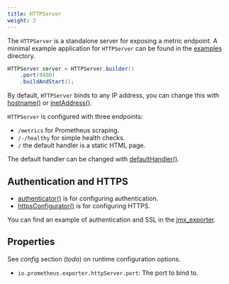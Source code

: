 ```yaml
---
title: HTTPServer
weight: 3
---
```


The `HTTPServer` is a standalone server for exposing a metric endpoint. A minimal example application for `HTTPServer` can be found in the [examples](https://github.com/prometheus/client_java/tree/1.0.x/examples) directory.

```java
HTTPServer server = HTTPServer.builder()
    .port(9400)
    .buildAndStart();
```

By default, `HTTPServer` binds to any IP address, you can change this with [hostname()](</client_java/api/io/prometheus/metrics/exporter/httpserver/HTTPServer.Builder.html#hostname(java.lang.String)>) or [inetAddress()](</client_java/api/io/prometheus/metrics/exporter/httpserver/HTTPServer.Builder.html#inetAddress(java.net.InetAddress)>).

`HTTPServer` is configured with three endpoints:

- `/metrics` for Prometheus scraping.
- `/-/healthy` for simple health checks.
- `/` the default handler is a static HTML page.

The default handler can be changed with [defaultHandler()](</client_java/api/io/prometheus/metrics/exporter/httpserver/HTTPServer.Builder.html#defaultHandler(com.sun.net.httpserver.HttpHandler)>).

## Authentication and HTTPS

- [authenticator()](</client_java/api/io/prometheus/metrics/exporter/httpserver/HTTPServer.Builder.html#authenticator(com.sun.net.httpserver.Authenticator)>) is for configuring authentication.
- [httpsConfigurator()](</client_java/api/io/prometheus/metrics/exporter/httpserver/HTTPServer.Builder.html#httpsConfigurator(com.sun.net.httpserver.HttpsConfigurator)>) is for configuring HTTPS.

You can find an example of authentication and SSL in the [jmx_exporter](https://github.com/prometheus/jmx_exporter).

## Properties

See _config_ section (_todo_) on runtime configuration options.

- `io.prometheus.exporter.httpServer.port`: The port to bind to.
